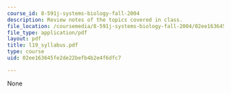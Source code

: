 ```yaml
---
course_id: 8-591j-systems-biology-fall-2004
description: Review notes of the topics covered in class.
file_location: /coursemedia/8-591j-systems-biology-fall-2004/02ee163645fe2de22befb4b2e4f6dfc7_l19_syllabus.pdf
file_type: application/pdf
layout: pdf
title: l19_syllabus.pdf
type: course
uid: 02ee163645fe2de22befb4b2e4f6dfc7

---
```

None